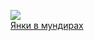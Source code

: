 ![](/books/prose_military/Марк%20Твен/Янки%20в%20мундирах.jpg)  
[Янки в мундирах](/books/prose_military/Марк%20Твен/Янки%20в%20мундирах)